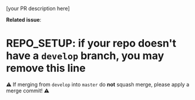 [your PR description here]

**Related issue**:

# REPO_SETUP: if your repo doesn't have a `develop` branch, you may remove this line
:warning: If merging from `develop` into `master` do **not** squash merge, please apply a merge commit! :warning:

